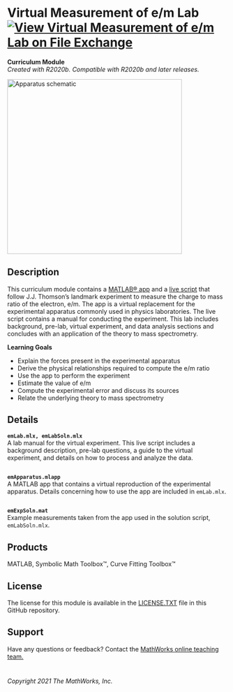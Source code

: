 # Virtual Measurement of e/m Lab [![View Virtual Measurement of e/m Lab on File Exchange](https://www.mathworks.com/matlabcentral/images/matlab-file-exchange.svg)](https://www.mathworks.com/matlabcentral/fileexchange/94540-virtual-measurement-of-e-m-lab)
**Curriculum Module**  
_Created with R2020b. Compatible with R2020b and later releases._  

<img src="https://user-images.githubusercontent.com/81383420/122767780-feec4800-d270-11eb-81b5-41d2c4c8376b.png" width="400" alt="Apparatus schematic">

## Description ##
This curriculum module contains a [MATLAB&reg; app](https://www.mathworks.com/products/matlab/app-designer.html) and a [live script](https://www.mathworks.com/products/matlab/live-editor.html) that follow J.J. Thomson’s landmark experiment to measure the charge to mass ratio of the electron, e/m. The app is a virtual replacement for the experimental apparatus commonly used in physics laboratories. The live script contains a manual for conducting the experiment. This lab includes background, pre-lab, virtual experiment, and data analysis sections and concludes with an application of the theory to mass spectrometry.

**Learning Goals**
- Explain the forces present in the experimental apparatus
- Derive the physical relationships required to compute the e/m ratio
- Use the app to perform the experiment
- Estimate the value of e/m
- Compute the experimental error and discuss its sources
- Relate the underlying theory to mass spectrometry

## Details ##

**`emLab.mlx, emLabSoln.mlx`**  
A lab manual for the virtual experiment. This live script includes a background description, pre-lab questions, a guide to the virtual experiment, and details on how to process and analyze the data.

## ##
**`emApparatus.mlapp`**  
A MATLAB app that contains a virtual reproduction of the experimental apparatus. Details concerning how to use the app are included in `emLab.mlx`.

## ##
**`emExpSoln.mat`**  
Example measurements taken from the app used in the solution script, `emLabSoln.mlx`.

## Products ##
MATLAB, Symbolic Math Toolbox&trade;, Curve Fitting Toolbox&trade;

## License ##
The license for this module is available in the [LICENSE.TXT](license.txt) file in this GitHub repository.

## Support ##
Have any questions or feedback? Contact the <a href="mailto:onlineteaching@mathworks.com">MathWorks online teaching team.</a>

# #

_Copyright 2021 The MathWorks, Inc._
